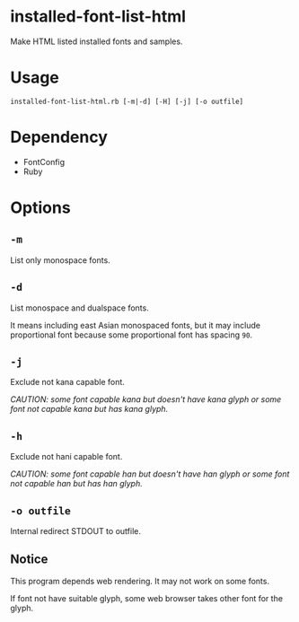 # installed-font-list-html
Make HTML listed installed fonts and samples.

# Usage

```
installed-font-list-html.rb [-m|-d] [-H] [-j] [-o outfile]
```

# Dependency

* FontConfig
* Ruby

# Options

## `-m`

List only monospace fonts.

## `-d`

List monospace and dualspace fonts.

It means including east Asian monospaced fonts,
but it may include proportional font because some proportional font has spacing `90`.

## `-j`

Exclude not kana capable font.

*CAUTION: some font capable kana but doesn't have kana glyph or some font not capable kana but has kana glyph.*

## `-h`

Exclude not hani capable font.

*CAUTION: some font capable han but doesn't have han glyph or some font not capable han but has han glyph.*

## `-o outfile`

Internal redirect STDOUT to outfile.

## Notice

This program depends web rendering. It may not work on some fonts.

If font not have suitable glyph, some web browser takes other font for the glyph.
